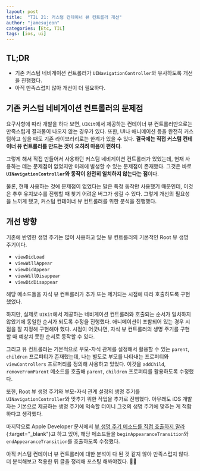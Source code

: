 ```yaml
---
layout: post
title:  "TIL 21: 커스텀 컨테이너 뷰 컨트롤러 개선"
author: "jamesujeon"
categories: [Etc, TIL]
tags: [ios, ui]
---
```


## TL;DR

- 기존 커스텀 네비게이션 컨트롤러가 `UINavigationController`와 유사하도록 개선을 진행했다.
- 아직 만족스럽지 않아 개선이 더 필요하다.

## 기존 커스텀 네비게이션 컨트롤러의 문제점

요구사항에 따라 개발을 하다 보면, `UIKit`에서 제공하는 컨테이너 뷰 컨트롤러만으로는 만족스럽게 결과물이 나오지 않는 경우가 있다.
또한, UI나 애니메이션 등을 완전히 커스텀하고 싶을 때도 기존 라이브러리로는 한계가 있을 수 있다.
**결국에는 직접 커스텀 컨테이너 뷰 컨트롤러를 만드는 것이 오히려 마음이 편하다**.

그렇게 해서 직접 만들어서 사용하던 커스텀 네비게이션 컨트롤러가 있었는데,
현재 사용하는 데는 문제점이 없었지만 미래에 발생할 수 있는 문제점이 존재했다.
그것은 바로 **`UINavigationController`와 동작이 완전히 일치하지 않는다는 점**이다.

물론, 현재 사용하는 것에 문제점이 없었다는 말은 특정 동작만 사용했기 때문인데,
이것은 추후 유지보수를 진행할 때 찾기 어려운 버그가 생길 수 있다.
그렇게 개선의 필요성을 느끼게 됐고, 커스텀 컨테이너 뷰 컨트롤러를 위한 분석을 진행했다.

## 개선 방향

기존에 반영한 생명 주기는 많이 사용하고 있는 뷰 컨트롤러의 기본적인 Root 뷰 생명 주기이다.

- `viewDidLoad`
- `viewWillAppear`
- `viewDidAppear`
- `viewWillDisappear`
- `viewDidDisappear`

해당 메소드들을 자식 뷰 컨트롤러가 추가 또는 제거되는 시점에 따라 호출하도록 구현했었다.

하지만, 실제로 `UIKit`에서 제공하는 네비게이션 컨트롤러와 호출되는 순서가 일치하지 않았기에 동일한 순서가 되도록 수정을 진행했다.
애니메이션이 포함되어 있는 경우 시점을 잘 지정해 구현해야 했다.
시점이 어긋나면, 자식 뷰 컨트롤러의 생명 주기를 구현할 때 예상치 못한 순서로 동작할 수 있다.

그리고 뷰 컨트롤러는 기본적으로 부모-자식 관계를 설정해서 활용할 수 있는 `parent`, `children` 프로퍼티가 존재했는데,
나는 별도로 부모를 나타내는 프로퍼티와 `viewControllers` 프로퍼티를 정의해 사용하고 있었다.
이것을 `addChild`, `removeFromParent` 메소드를 호출해 `parent`, `children` 프로퍼티를 활용하도록 수정했다.

또한, Root 뷰 생명 주기와 부모-자식 관계 설정의 생명 주기를 `UINavigationController`와 맞추기 위한 작업을 추가로 진행했다.
아무래도 iOS 개발자는 기본으로 제공하는 생명 주기에 익숙할 터이니 그것의 생명 주기에 맞추는 게 적합하다고 생각했다.

마지막으로 Apple Developer 문서에서
[뷰 생명 주기 메소드를 직접 호출하지 말라](https://developer.apple.com/documentation/uikit/uiviewcontroller/1621387-beginappearancetransition){:target="_blank"}고 하고 있어,
해당 메소드들을 `beginAppearanceTransition`와 `endAppearanceTransition`를 호출하도록 수정했다.

아직 커스텀 컨테이너 뷰 컨트롤러에 대한 분석이 다 된 것 같지 않아 만족스럽지 않다.  
더 분석해보고 적용한 뒤 글을 정리해 포스팅 해봐야겠다. 🕵🏻
